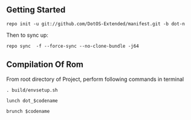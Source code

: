 Getting Started
---------------

    repo init -u git://github.com/DotOS-Extended/manifest.git -b dot-n

Then to sync up:

    repo sync  -f --force-sync --no-clone-bundle -j64


 Compilation Of Rom
 ----------------------------------

From root directory of Project, perform following commands in terminal

	. build/envsetup.sh
   
    lunch dot_$codename
   
	brunch $codename
